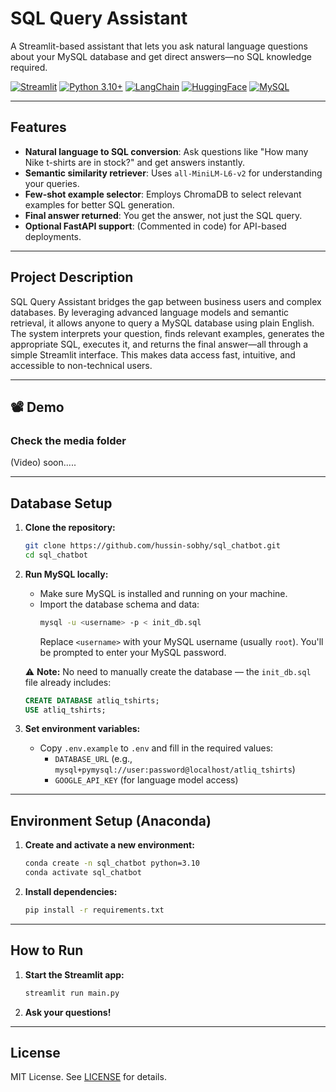 # SQL Query Assistant

A Streamlit-based assistant that lets you ask natural language questions about your MySQL database and get direct answers—no SQL knowledge required.

[![Streamlit](https://img.shields.io/badge/Streamlit-FF4B4B?logo=streamlit&logoColor=white)](https://streamlit.io/)
[![Python 3.10+](https://img.shields.io/badge/Python-3.10%2B-blue?logo=python&logoColor=white)](https://www.python.org/downloads/release/python-3100/)
[![LangChain](https://img.shields.io/badge/LangChain-0052CC?logo=langchain&logoColor=white)](https://python.langchain.com/)
[![HuggingFace](https://img.shields.io/badge/HuggingFace-FFD21F?logo=huggingface&logoColor=black)](https://huggingface.co/)
[![MySQL](https://img.shields.io/badge/MySQL-4479A1?logo=mysql&logoColor=white)](https://www.mysql.com/)

---

## Features

- **Natural language to SQL conversion**: Ask questions like "How many Nike t-shirts are in stock?" and get answers instantly.
- **Semantic similarity retriever**: Uses `all-MiniLM-L6-v2` for understanding your queries.
- **Few-shot example selector**: Employs ChromaDB to select relevant examples for better SQL generation.
- **Final answer returned**: You get the answer, not just the SQL query.
- **Optional FastAPI support**: (Commented in code) for API-based deployments.

---

## Project Description

SQL Query Assistant bridges the gap between business users and complex databases. By leveraging advanced language models and semantic retrieval, it allows anyone to query a MySQL database using plain English. The system interprets your question, finds relevant examples, generates the appropriate SQL, executes it, and returns the final answer—all through a simple Streamlit interface. This makes data access fast, intuitive, and accessible to non-technical users.

---

## 📽️ Demo

   ### Check the media folder

(Video) soon.....

---

## Database Setup

1. **Clone the repository:**
   ```bash
   git clone https://github.com/hussin-sobhy/sql_chatbot.git
   cd sql_chatbot
   ```

2. **Run MySQL locally:**
   - Make sure MySQL is installed and running on your machine.
   - Import the database schema and data:
     ```bash
     mysql -u <username> -p < init_db.sql
     ```
     Replace `<username>` with your MySQL username (usually `root`). You'll be prompted to enter your MySQL password.

   ⚠️ **Note:**
   No need to manually create the database — the `init_db.sql` file already includes:
   ```sql
   CREATE DATABASE atliq_tshirts;
   USE atliq_tshirts;
   ```

3. **Set environment variables:**
   - Copy `.env.example` to `.env` and fill in the required values:
     - `DATABASE_URL` (e.g., `mysql+pymysql://user:password@localhost/atliq_tshirts`)
     - `GOOGLE_API_KEY` (for language model access)

---

## Environment Setup (Anaconda)

1. **Create and activate a new environment:**
   ```bash
   conda create -n sql_chatbot python=3.10
   conda activate sql_chatbot
   ```

2. **Install dependencies:**
   ```bash
   pip install -r requirements.txt
   ```

---

## How to Run

1. **Start the Streamlit app:**
   ```bash
   streamlit run main.py
   ```

2. **Ask your questions!**

---

## License

MIT License. See [LICENSE](LICENSE) for details. 